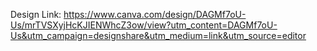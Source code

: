 Design Link: https://www.canva.com/design/DAGMf7oU-Us/mrTVSXyjHcKJIENWhcZ3ow/view?utm_content=DAGMf7oU-Us&utm_campaign=designshare&utm_medium=link&utm_source=editor
